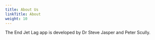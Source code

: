 ```yaml
---
title: About Us
linkTitle: About
weight: 10
---
```


The End Jet Lag app is developed by Dr Steve Jasper and Peter Scully.
